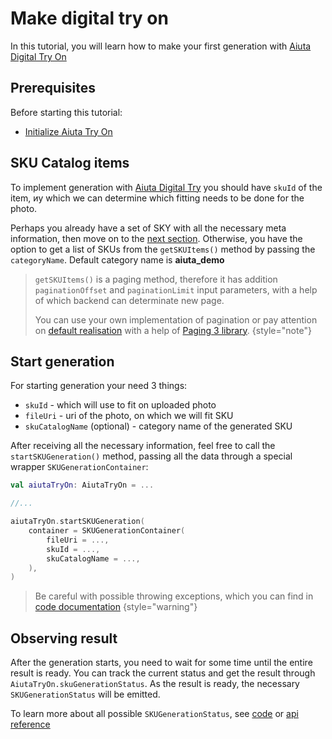 # Make digital try on

In this tutorial, you will learn how to make your first generation with [Aiuta Digital Try On](https://developer.aiuta.com/products/digital-try-on)


## Prerequisites

Before starting this tutorial:
- [Initialize Aiuta Try On](Getting-started-with-Fashion-Try-On.md)


## SKU Catalog items

To implement generation with [Aiuta Digital Try](https://developer.aiuta.com/products/digital-try-on) you
should have `skuId` of the item, иy which we can determine which fitting needs to be done for the photo.

Perhaps you already have a set of SKY with all the necessary meta information, then
move on to the [next section](Make-digital-try-on.md#start-generation). Otherwise, you have the option to get a list of SKUs
from the `getSKUItems()` method by passing the `categoryName`. Default category name is **aiuta_demo**

> `getSKUItems()` is a paging method, therefore it has addition `paginationOffset` and
> `paginationLimit` input parameters, with a help of which backend can determinate new page.
>
> You can use your own implementation of pagination or pay attention on [default realisation](Paging.md)
> with a help of [Paging 3 library](https://developer.android.com/topic/libraries/architecture/paging/v3-overview).
{style="note"}


## Start generation

For starting generation your need 3 things:
- `skuId` - which will use to fit on uploaded photo
- `fileUri` - uri of the photo, on which we will fit SKU
- `skuCatalogName` (optional) - category name of the generated SKU

After receiving all the necessary information, feel free to call the `startSKUGeneration()` method,
passing all the data through a special wrapper `SKUGenerationContainer`:
```kotlin
val aiutaTryOn: AiutaTryOn = ...

//...

aiutaTryOn.startSKUGeneration(
    container = SKUGenerationContainer(
        fileUri = ...,
        skuId = ...,
        skuCatalogName = ...,
    ),
)
```

> Be careful with possible throwing exceptions, which you can find
> in [code documentation](https://github.com/aiuta-com/android-sdk/blob/4df9d1fa9b8800b81938196f39661c202c399aa3/aiuta-tryon-core/src/main/kotlin/com/aiuta/fashionsdk/tryon/core/AiutaTryOn.kt#L62)
{style="warning"}


## Observing result

After the generation starts, you need to wait for some time until the entire result is ready.
You can track the current status and get the result through `AiutaTryOn.skuGenerationStatus`.
As the result is ready, the necessary `SKUGenerationStatus` will be emitted.

To learn more about all possible `SKUGenerationStatus`, see [code](https://github.com/aiuta-com/android-sdk/blob/main/aiuta-tryon-core/src/main/kotlin/com/aiuta/fashionsdk/tryon/core/domain/models/SKUGenerationStatus.kt)
or [api reference](https://aiuta-com.github.io/android-sdk-docs-api/aiuta-tryon-core/com.aiuta.fashionsdk.tryon.core.domain.models/-s-k-u-generation-status/index.html)
